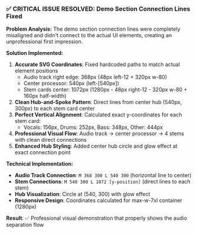 ### ✅ **CRITICAL ISSUE RESOLVED: Demo Section Connection Lines Fixed**

**Problem Analysis:**
The demo section connection lines were completely misaligned and didn't connect to the actual UI elements, creating an unprofessional first impression.

**Solution Implemented:**
1. **Accurate SVG Coordinates**: Fixed hardcoded paths to match actual element positions
   - Audio track right edge: 368px (48px left-12 + 320px w-80)
   - Center processor: 540px (left-[540px])
   - Stem cards center: 1072px (1280px - 48px right-12 - 320px w-80 + 160px half-width)
2. **Clean Hub-and-Spoke Pattern**: Direct lines from center hub (540px, 300px) to each stem card center
3. **Perfect Vertical Alignment**: Calculated exact y-coordinates for each stem card:
   - Vocals: 156px, Drums: 252px, Bass: 348px, Other: 444px
4. **Professional Visual Flow**: Audio track → center processor → 4 stems with clean direct connections
5. **Enhanced Hub Styling**: Added center hub circle and glow effect at exact connection point

**Technical Implementation:**
- **Audio Track Connection**: `M 368 300 L 540 300` (horizontal line to center)
- **Stem Connections**: `M 540 300 L 1072 [y-position]` (direct lines to each stem)
- **Hub Visualization**: Circle at (540, 300) with glow effect
- **Responsive Design**: Coordinates calculated for max-w-7xl container (1280px)

**Result**: ✅ Professional visual demonstration that properly shows the audio separation flow 